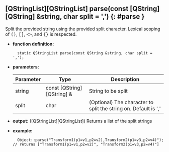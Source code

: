 ## [QStringList][QStringList] parse(const [QString][QString] &string, char split = ',') {: #parse }

Split the provided string using the provided split character. Lexical scoping of <tt>()</tt>, <tt>[]</tt>, <tt>\<\></tt>, and <tt>{}</tt> is respected.

* **function definition:**

        static QStringList parse(const QString &string, char split = ',');

* **parameters:**

    Parameter | Type | Description
    --- | --- | ---
    string | const [QString][QString] & | String to be split
    split | char | (Optional) The character to split the string on. Default is ','

* **output:** ([QStringList][QStringList]) Returns a list of the split strings
* **example:**

        Object::parse("Transform1(p1=v1,p2=v2),Transform2(p1=v3,p2=v4)"); // returns ["Transform1(p1=v1,p2=v2)", "Transform2(p1=v3,p2=v4)"]

